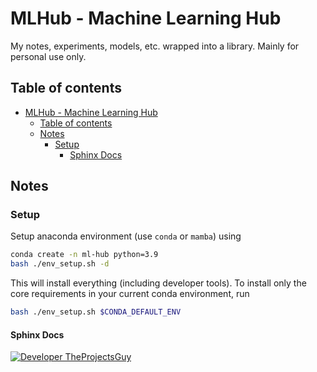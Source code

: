 # MLHub - Machine Learning Hub

My notes, experiments, models, etc. wrapped into a library. Mainly for personal use only.

## Table of contents

- [MLHub - Machine Learning Hub](#mlhub---machine-learning-hub)
    - [Table of contents](#table-of-contents)
    - [Notes](#notes)
        - [Setup](#setup)
            - [Sphinx Docs](#sphinx-docs)

## Notes

### Setup

Setup anaconda environment (use `conda` or `mamba`) using

```bash
conda create -n ml-hub python=3.9
bash ./env_setup.sh -d
```

This will install everything (including developer tools).
To install only the core requirements in your current conda environment, run

```bash
bash ./env_setup.sh $CONDA_DEFAULT_ENV
```

#### Sphinx Docs

[![Developer TheProjectsGuy][dev-shield]][dev-profile-link]

[dev-shield]: https://img.shields.io/badge/Developer-TheProjectsGuy-blue
[dev-profile-link]: https://github.com/TheProjectsGuy